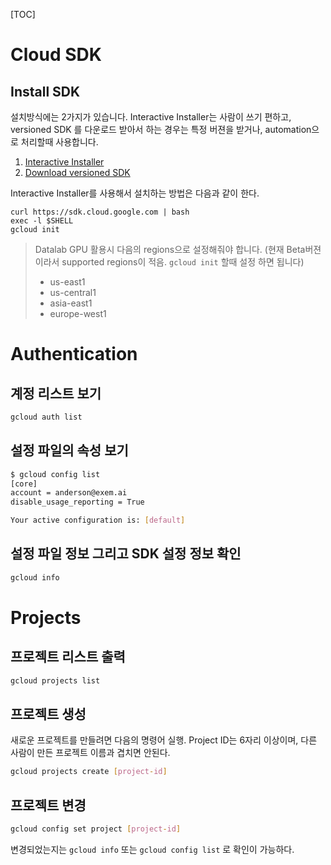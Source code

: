 [TOC]

# Cloud SDK

##  Install SDK

설치방식에는 2가지가 있습니다.
Interactive Installer는 사람이 쓰기 편하고, versioned SDK 를 다운로드 받아서 하는 경우는 특정 버젼을 받거나, automation으로 처리할때 사용합니다. 

1. [Interactive Installer](https://cloud.google.com/sdk/downloads#interactive)
2. [Download versioned SDK](https://cloud.google.com/sdk/downloads#versioned)

Interactive Installer를 사용해서 설치하는 방법은 다음과 같이 한다.

```
curl https://sdk.cloud.google.com | bash
exec -l $SHELL
gcloud init
```
> Datalab GPU 활용시 다음의 regions으로 설정해줘야 합니다.  (현재 Beta버젼이라서 supported regions이 적음. `gcloud init` 할때 설정 하면 됩니다)
>
> - us-east1
> - us-central1
> - asia-east1
> - europe-west1 

# Authentication

## 계정 리스트 보기

```bash
gcloud auth list
```

##  설정 파일의 속성 보기


```bash
$ gcloud config list
[core]
account = anderson@exem.ai
disable_usage_reporting = True

Your active configuration is: [default]
```

##  설정 파일 정보 그리고 SDK 설정 정보 확인

```bash
gcloud info
```

# Projects

## 프로젝트 리스트 출력

```bash
gcloud projects list
```

##  프로젝트 생성

새로운 프로젝트를 만들려면 다음의 명령어 실행.
Project ID는 6자리 이상이며, 다른 사람이 만든 프로젝트 이름과 겹치면 안된다.

```bash 
gcloud projects create [project-id]
```

##  프로젝트 변경

```bash
gcloud config set project [project-id]
```

변경되었는지는 `gcloud info` 또는 `gcloud config list` 로 확인이 가능하다. 

